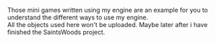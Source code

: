 Those mini games written using my engine are an example for you to understand the different ways to use my engine.  
All the objects used here won't be uploaded. Maybe later after i have finished the SaintsWoods project.
